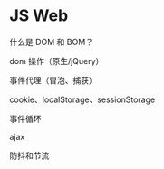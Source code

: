 # JS Web

什么是 DOM 和 BOM？

dom 操作（原生/jQuery）

事件代理（冒泡、捕获）

cookie、localStorage、sessionStorage

事件循环

ajax

防抖和节流
